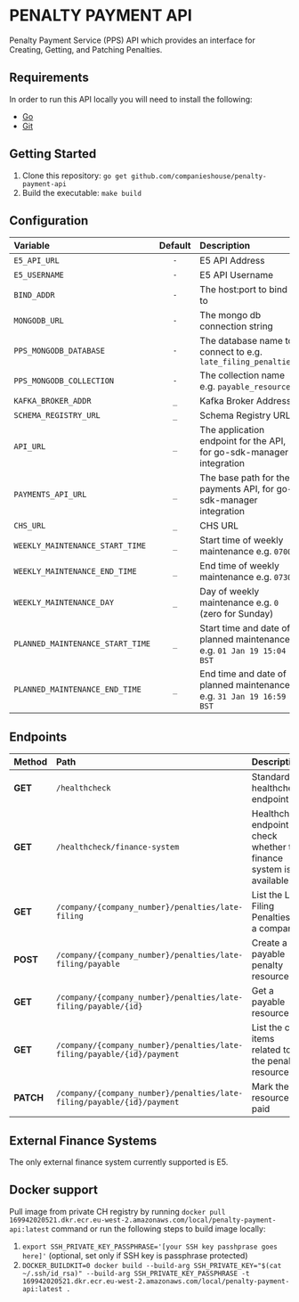 # PENALTY PAYMENT API

Penalty Payment Service (PPS) API which provides an interface for Creating, Getting, and Patching Penalties.

## Requirements
In order to run this API locally you will need to install the following:

- [Go](https://golang.org/doc/install)
- [Git](https://git-scm.com/downloads)

## Getting Started
1. Clone this repository: `go get github.com/companieshouse/penalty-payment-api`
1. Build the executable: `make build`

## Configuration
| Variable                                  | Default | Description                                                           |
|:------------------------------------------|:-------:|:----------------------------------------------------------------------|
| `E5_API_URL`                              |   `-`   | E5 API Address                                                        |
| `E5_USERNAME`                             |   `-`   | E5 API Username                                                       |
| `BIND_ADDR`                               |   `-`   | The host:port to bind to                                              |
| `MONGODB_URL`                             |   `-`   | The mongo db connection string                                        |
| `PPS_MONGODB_DATABASE`                    |   `-`   | The database name to connect to e.g. `late_filing_penalties`          |
| `PPS_MONGODB_COLLECTION`                  |   `-`   | The collection name e.g. `payable_resources`                          |
| `KAFKA_BROKER_ADDR`                       |   `_`   | Kafka Broker Address                                                  |
| `SCHEMA_REGISTRY_URL`                     |   `_`   | Schema Registry URL                                                   |
| `API_URL`                                 |   `_`   | The application endpoint for the API, for go-sdk-manager integration  |
| `PAYMENTS_API_URL`                        |   `_`   | The base path for the payments API, for go-sdk-manager integration    |
| `CHS_URL`                                 |   `_`   | CHS URL                                                               |
| `WEEKLY_MAINTENANCE_START_TIME`           |   `_`   | Start time of weekly maintenance e.g. `0700`                          |
| `WEEKLY_MAINTENANCE_END_TIME`             |   `_`   | End time of weekly maintenance e.g. `0730`                            |
| `WEEKLY_MAINTENANCE_DAY`                  |   `_`   | Day of weekly maintenance e.g. `0` (zero for Sunday)                  |
| `PLANNED_MAINTENANCE_START_TIME`          |   `_`   | Start time and date of planned maintenance e.g. `01 Jan 19 15:04 BST` |
| `PLANNED_MAINTENANCE_END_TIME`            |   `_`   | End time and date of planned maintenance e.g. `31 Jan 19 16:59 BST`   |

## Endpoints
| Method    | Path                                                                   | Description                                                           |
|:----------|:-----------------------------------------------------------------------|:----------------------------------------------------------------------|
| **GET**   | `/healthcheck`                                                         | Standard healthcheck endpoint                                         |
| **GET**   | `/healthcheck/finance-system`                                          | Healthcheck endpoint to check whether the finance system is available |
| **GET**   | `/company/{company_number}/penalties/late-filing`                      | List the Late Filing Penalties for a company                          |
| **POST**  | `/company/{company_number}/penalties/late-filing/payable`              | Create a payable penalty resource                                     |
| **GET**   | `/company/{company_number}/penalties/late-filing/payable/{id}`         | Get a payable resource                                                |
| **GET**   | `/company/{company_number}/penalties/late-filing/payable/{id}/payment` | List the cost items related to the penalty resource                   |
| **PATCH** | `/company/{company_number}/penalties/late-filing/payable/{id}/payment` | Mark the resource as paid                                             |

## External Finance Systems
The only external finance system currently supported is E5.

## Docker support

Pull image from private CH registry by running `docker pull 169942020521.dkr.ecr.eu-west-2.amazonaws.com/local/penalty-payment-api:latest` command or run the following steps to build image locally:

1. `export SSH_PRIVATE_KEY_PASSPHRASE='[your SSH key passhprase goes here]'` (optional, set only if SSH key is passphrase protected)
2. `DOCKER_BUILDKIT=0 docker build --build-arg SSH_PRIVATE_KEY="$(cat ~/.ssh/id_rsa)" --build-arg SSH_PRIVATE_KEY_PASSPHRASE -t 169942020521.dkr.ecr.eu-west-2.amazonaws.com/local/penalty-payment-api:latest .`
